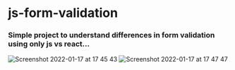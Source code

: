 # js-form-validation
### Simple project to understand differences in form validation using only js vs react...
![Screenshot 2022-01-17 at 17 45 43](https://user-images.githubusercontent.com/71324672/150490949-073756c1-ba4d-49e1-aad4-023c8219b122.png)
![Screenshot 2022-01-17 at 17 47 47](https://user-images.githubusercontent.com/71324672/150490656-8e38b7d2-dfa9-4a74-bc37-db3163cfea59.png)

